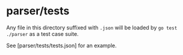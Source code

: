 # parser/tests

Any file in this directory suffixed with `.json` will be loaded by `go test ./parser` as a test case suite.

See [parser/tests/tests.json] for an example.
